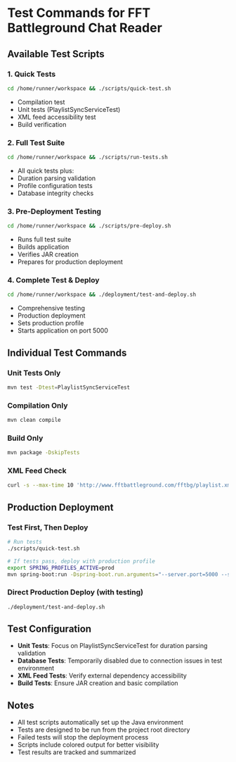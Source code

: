 # Test Commands for FFT Battleground Chat Reader

## Available Test Scripts

### 1. Quick Tests
```bash
cd /home/runner/workspace && ./scripts/quick-test.sh
```
- Compilation test
- Unit tests (PlaylistSyncServiceTest)
- XML feed accessibility test
- Build verification

### 2. Full Test Suite
```bash
cd /home/runner/workspace && ./scripts/run-tests.sh
```
- All quick tests plus:
- Duration parsing validation
- Profile configuration tests
- Database integrity checks

### 3. Pre-Deployment Testing
```bash
cd /home/runner/workspace && ./scripts/pre-deploy.sh
```
- Runs full test suite
- Builds application
- Verifies JAR creation
- Prepares for production deployment

### 4. Complete Test & Deploy
```bash
cd /home/runner/workspace && ./deployment/test-and-deploy.sh
```
- Comprehensive testing
- Production deployment
- Sets production profile
- Starts application on port 5000

## Individual Test Commands

### Unit Tests Only
```bash
mvn test -Dtest=PlaylistSyncServiceTest
```

### Compilation Only
```bash
mvn clean compile
```

### Build Only
```bash
mvn package -DskipTests
```

### XML Feed Check
```bash
curl -s --max-time 10 'http://www.fftbattleground.com/fftbg/playlist.xml' | head -1
```

## Production Deployment

### Test First, Then Deploy
```bash
# Run tests
./scripts/quick-test.sh

# If tests pass, deploy with production profile
export SPRING_PROFILES_ACTIVE=prod
mvn spring-boot:run -Dspring-boot.run.arguments="--server.port=5000 --spring.profiles.active=prod"
```

### Direct Production Deploy (with testing)
```bash
./deployment/test-and-deploy.sh
```

## Test Configuration

- **Unit Tests**: Focus on PlaylistSyncServiceTest for duration parsing validation
- **Database Tests**: Temporarily disabled due to connection issues in test environment
- **XML Feed Tests**: Verify external dependency accessibility
- **Build Tests**: Ensure JAR creation and basic compilation

## Notes

- All test scripts automatically set up the Java environment
- Tests are designed to be run from the project root directory
- Failed tests will stop the deployment process
- Scripts include colored output for better visibility
- Test results are tracked and summarized
